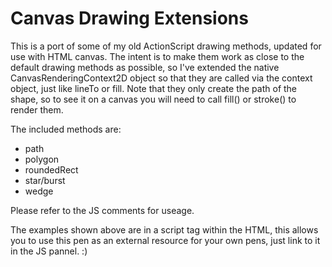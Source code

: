 # Canvas Drawing Extensions

This is a port of some of my old ActionScript drawing methods, updated for use with HTML canvas. The intent is to make them work as close to the default drawing methods as possible, so I've extended the native CanvasRenderingContext2D object so that they are called via the context object, just like lineTo or fill. Note that they only create the path of the shape, so to see it on a canvas you will need to call fill() or stroke() to render them.

The included methods are:

- path
- polygon
- roundedRect
- star/burst
- wedge

Please refer to the JS comments for useage.

The examples shown above are in a script tag within the HTML, this allows you to use this pen as an external resource for your own pens, just link to it in the JS pannel. :)
